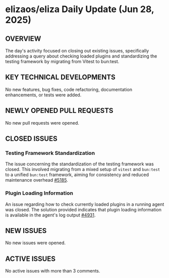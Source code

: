 # elizaos/eliza Daily Update (Jun 28, 2025)
## OVERVIEW 
The day's activity focused on closing out existing issues, specifically addressing a query about checking loaded plugins and standardizing the testing framework by migrating from Vitest to bun:test.

## KEY TECHNICAL DEVELOPMENTS
No new features, bug fixes, code refactoring, documentation enhancements, or tests were added.

## NEWLY OPENED PULL REQUESTS
No new pull requests were opened.

## CLOSED ISSUES
### Testing Framework Standardization
The issue concerning the standardization of the testing framework was closed. This involved migrating from a mixed setup of `vitest` and `bun:test` to a unified `bun:test` framework, aiming for consistency and reduced maintenance overhead [#5185](https://github.com/elizaos/eliza/issues/5185).

### Plugin Loading Information
An issue regarding how to check currently loaded plugins in a running agent was closed. The solution provided indicates that plugin loading information is available in the agent's log output [#4931](https://github.com/elizaos/eliza/issues/4931).

## NEW ISSUES
No new issues were opened.

## ACTIVE ISSUES
No active issues with more than 3 comments.
